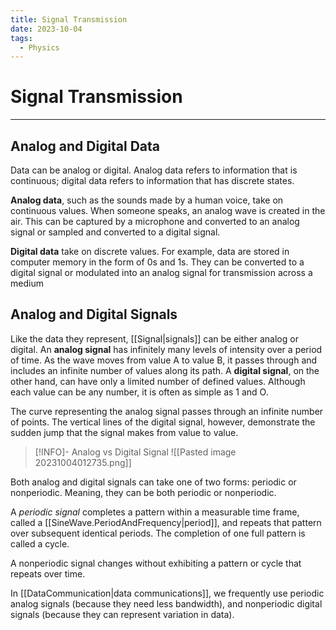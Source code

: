 ```yaml
---
title: Signal Transmission
date: 2023-10-04
tags:
  - Physics
---
```


# Signal Transmission

---

## Analog and Digital Data

Data can be analog or digital. Analog data refers to information that is continuous; digital data refers to information that has discrete states.

**Analog data**, such as the sounds made by a human voice, take on continuous values. When someone speaks, an analog wave is created in the air. This can be captured by a microphone and converted to an analog signal or sampled and converted to a digital signal.

**Digital data** take on discrete values. For example, data are stored in computer memory in the form of 0s and 1s. They can be converted to a digital signal or modulated into an analog signal for transmission across a medium

## Analog and Digital Signals

Like the data they represent, [[Signal|signals]] can be either analog or digital. An **analog signal** has infinitely many levels of intensity over a period of time. As the wave moves from value A to value B, it passes through and includes an infinite number of values along its path. A **digital signal**, on the other hand, can have only a limited number of defined values. Although each value can be any number, it is often as simple as 1 and O.

The curve representing the analog signal passes through an infinite number of points. The vertical lines of the digital signal, however, demonstrate the sudden jump that the signal makes from value to value.

> [!INFO]- Analog vs Digital Signal
> ![[Pasted image 20231004012735.png]]

Both analog and digital signals can take one of two forms: periodic or nonperiodic. Meaning, they can be both periodic or nonperiodic. 

A *periodic signal* completes a pattern within a measurable time frame, called a [[SineWave.PeriodAndFrequency|period]], and repeats that pattern over subsequent identical periods. The completion of one full pattern is called a cycle.

A nonperiodic signal changes without exhibiting a pattern or cycle that repeats over time. 

In [[DataCommunication|data communications]], we frequently use periodic analog signals (because they need less bandwidth), and nonperiodic digital signals (because they can represent variation in data).